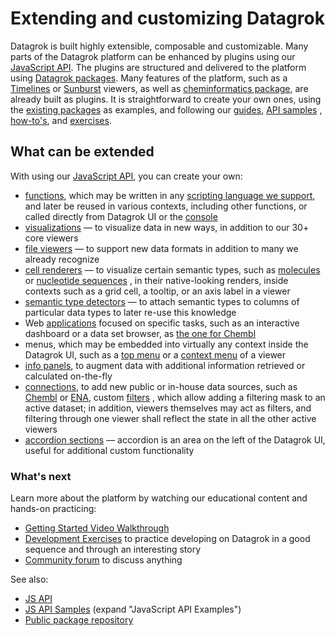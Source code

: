 <!-- TITLE: &#8204;Extending Datagrok -->
<!-- SUBTITLE: -->

# Extending and customizing Datagrok

Datagrok is built highly extensible, composable and customizable. Many parts of the Datagrok platform can be enhanced by
plugins using our [JavaScript API](../js-api.md). The plugins are structured and delivered to the platform
using [Datagrok packages](../develop.md#packages). Many features of the platform, such as a
[Timelines](https://github.com/datagrok-ai/public/tree/master/packages/Viewers) or
[Sunburst](https://github.com/datagrok-ai/public/tree/master/packages/Sunburst) viewers, as well
as [cheminformatics package](https://github.com/datagrok-ai/public/tree/master/packages/Chem), are already built as
plugins. It is straightforward to create your own ones, using
the [existing packages](https://github.com/datagrok-ai/public/tree/master/packages) as examples, and following
our [guides](../develop.md), [API samples](https://public.datagrok.ai/js)
, [how-to's](../how-to/develop-custom-viewer.md), and [exercises](../exercises/exercises.md).

## What can be extended

With using our [JavaScript API](../js-api.md), you can create your own:

* [functions](../../datagrok/functions/function.md), which may be written in any
  [scripting language we support](../../compute/scripting.md), and later be reused in various contexts, including other
  functions, or called directly from Datagrok UI or the [console](../../datagrok/navigation.md#console)
* [visualizations](../../visualize/viewers.md) — to visualize data in new ways, in addition to our 30+ core viewers
* [file viewers](../how-to/create-custom-file-viewers.md) — to support new data formats in addition to many we already recognize
* [cell renderers](../function-roles.md#cell-renderers) — to visualize certain semantic types, such
  as [molecules](https://github.com/datagrok-ai/public/blob/master/packages/Chem/src/rdkit-api.ts)
  or [nucleotide sequences](https://github.com/datagrok-ai/public/tree/master/packages/Sequence/web-logo-viewer)
  , in their native-looking renders, inside contexts such as a grid cell, a tooltip, or an axis label in a viewer
* [semantic type detectors](../how-to/define-semantic-type-detectors.md) — to attach semantic types to columns of
  particular data types to later re-use this knowledge
* Web [applications](../how-to/build-an-app.md) focused on specific tasks, such as an interactive dashboard or a data set
  browser, as [the one for Chembl](https://github.com/datagrok-ai/public/tree/master/packages/ChemblBrowser)
* menus, which may be embedded into virtually any context inside the Datagrok UI, such as a
  [top menu](https://public.datagrok.ai/js/samples/ui/menu) or
  a [context menu](https://public.datagrok.ai/js/samples/events/viewer-events) of a viewer
* [info panels](../how-to/add-info-panel.md), to augment data with additional information retrieved or calculated
  on-the-fly
* [connections](../../access/data-connection.md), to add new public or in-house data sources, such
  as [Chembl](https://www.ebi.ac.uk/chembl/) or [ENA](https://www.ebi.ac.uk/ena/browser/),
  custom [filters](https://github.com/datagrok-ai/public/blob/master/packages/Widgets/src/filters/radio-button-filter.ts)
  , which allow adding a filtering mask to an active dataset; in addition, viewers themselves may act as filters, and
  filtering through one viewer shall reflect the state in all the other active viewers
* [accordion sections](../advanced/ui.md#accordions) — accordion is an area on the left of the Datagrok UI, useful for additional
  custom functionality

### What's next

Learn more about the platform by watching our educational content and hands-on practicing:

* [Getting Started Video Walkthrough](../getting-started.md#6-videos)
* [Development Exercises](../exercises/exercises.md) to practice developing on Datagrok in a good sequence and through an
  interesting story
* [Community forum](https://community.datagrok.ai/) to discuss anything

See also:

* [JS API](../js-api.md)
* [JS API Samples](https://public.datagrok.ai/js) (expand "JavaScript API Examples")
* [Public package repository](https://github.com/datagrok-ai/public)
